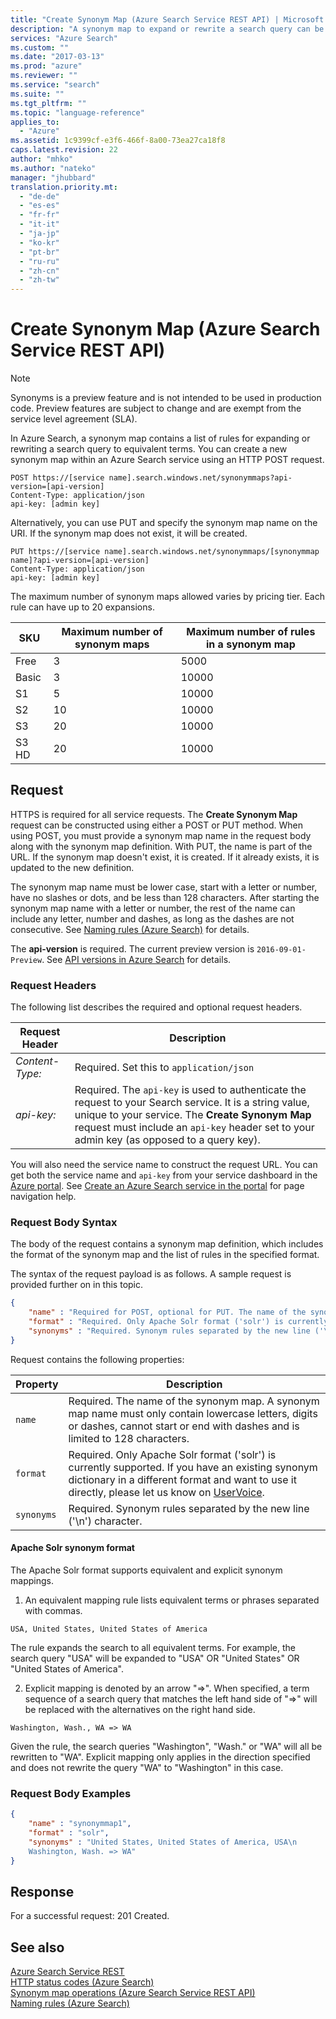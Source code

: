 ```yaml
---
title: "Create Synonym Map (Azure Search Service REST API) | Microsoft Docs"
description: "A synonym map to expand or rewrite a search query can be created using REST API in Azure Search."
services: "Azure Search"
ms.custom: ""
ms.date: "2017-03-13"
ms.prod: "azure"
ms.reviewer: ""
ms.service: "search"
ms.suite: ""
ms.tgt_pltfrm: ""
ms.topic: "language-reference"
applies_to:
  - "Azure"
ms.assetid: 1c9399cf-e3f6-466f-8a00-73ea27ca18f8
caps.latest.revision: 22
author: "mhko"
ms.author: "nateko"
manager: "jhubbard"
translation.priority.mt:
  - "de-de"
  - "es-es"
  - "fr-fr"
  - "it-it"
  - "ja-jp"
  - "ko-kr"
  - "pt-br"
  - "ru-ru"
  - "zh-cn"
  - "zh-tw"
---
```

# Create Synonym Map (Azure Search Service REST API)
> [!NOTE]  
> Synonyms is a preview feature and is not intended to be used in production code. Preview features are subject to change and are exempt from the service level agreement (SLA).

  In Azure Search, a synonym map contains a list of rules for expanding or rewriting a search query to equivalent terms. You can create a new synonym map within an Azure Search service using an HTTP POST request.

```  
POST https://[service name].search.windows.net/synonymmaps?api-version=[api-version]      
Content-Type: application/json  
api-key: [admin key]  
```  

 Alternatively, you can use PUT and specify the synonym map name on the URI. If the synonym map does not exist, it will be created.  

```  
PUT https://[service name].search.windows.net/synonymmaps/[synonymmap name]?api-version=[api-version]  
Content-Type: application/json  
api-key: [admin key]  
```  

  The maximum number of synonym maps allowed varies by pricing tier. Each rule can have up to 20 expansions.

|SKU|Maximum number of synonym maps|Maximum number of rules in a synonym map|  
|--------------------|-----------------|-----------------|
|Free|3|5000|
|Basic|3|10000|
|S1|5|10000|  
|S2|10|10000|  
|S3|20|10000|  
|S3 HD|20|10000|

## Request  
 HTTPS is required for all service requests. The **Create Synonym Map** request can be constructed using either a POST or PUT method. When using POST, you must provide a synonym map name in the request body along with the synonym map definition. With PUT, the name is part of the URL. If the synonym map doesn't exist, it is created. If it already exists, it is updated to the new definition.  

 The synonym map name must be lower case, start with a letter or number, have no slashes or dots, and be less than 128 characters. After starting the synonym map name with a letter or number, the rest of the name can include any letter, number and dashes, as long as the dashes are not consecutive. See [Naming rules &#40;Azure Search&#41;](naming-rules.md) for details.  

 The **api-version** is required. The current preview version is `2016-09-01-Preview`. See [API versions in Azure Search](https://go.microsoft.com/fwlink/?linkid=834796) for details.  

### Request Headers
 The following list describes the required and optional request headers.  

|Request Header|Description|  
|--------------------|-----------------|  
|*Content-Type:*|Required. Set this to `application/json`|  
|*api-key:*|Required. The `api-key` is used to authenticate the request to your Search service. It is a string value, unique to your service. The **Create Synonym Map** request must include an `api-key` header set to your admin key (as opposed to a query key).|  

 You will also need the service name to construct the request URL. You can get both the service name and `api-key` from your service dashboard in the [Azure portal](https://portal.azure.com). See [Create an Azure Search service in the portal](https://azure.microsoft.com/documentation/articles/search-create-service-portal/) for page navigation help.  

### Request Body Syntax  
 The body of the request contains a synonym map definition, which includes the format of the synonym map and the list of rules in the specified format.

 The syntax of the request payload is as follows. A sample request is provided further on in this topic.  

```json
{   
    "name" : "Required for POST, optional for PUT. The name of the synonym map",  
    "format" : "Required. Only Apache Solr format ('solr') is currently supported.",
    "synonyms" : "Required. Synonym rules separated by the new line ('\n') character."
}  

```  

 Request contains the following properties:  

|Property|Description|  
|--------------|-----------------|  
|`name`|Required. The name of the synonym map. A synonym map name must only contain lowercase letters, digits or dashes, cannot start or end with dashes and is limited to 128 characters.|  
|`format`|Required. Only Apache Solr format ('solr') is currently supported. If you have an existing synonym dictionary in a different format and want to use it directly, please let us know on [UserVoice](https://feedback.azure.com/forums/263029-azure-search).|  
|`synonyms`|Required. Synonym rules separated by the new line ('\n') character.|

#### Apache Solr synonym format

  The Apache Solr format supports equivalent and explicit synonym mappings.

  1. An equivalent mapping rule lists equivalent terms or phrases separated with commas.
  ```
  USA, United States, United States of America
  ```
  The rule expands the search to all equivalent terms. For example, the search query "USA" will be expanded to "USA" OR "United States" OR "United States of America".

  2. Explicit mapping is denoted by an arrow "=>". When specified, a term sequence of a search query that matches the left hand side of "=>" will be replaced with the alternatives on the right hand side.
  ```
  Washington, Wash., WA => WA
  ```
  Given the rule, the search queries "Washington", "Wash." or "WA" will all be rewritten to "WA". Explicit mapping only applies in the direction specified and does not rewrite the query "WA" to "Washington" in this case.

### Request Body Examples  

```json
{   
    "name" : "synonymmap1",  
    "format" : "solr",  
    "synonyms" : "United States, United States of America, USA\n
    Washington, Wash. => WA"
}  

```  

## Response  
 For a successful request: 201 Created.  

## See also  
 [Azure Search Service REST](index.md)   
 [HTTP status codes &#40;Azure Search&#41;](http-status-codes.md)   
 [Synonym map operations &#40;Azure Search Service REST API&#41;](synonym-map-operations.md)   
 [Naming rules &#40;Azure Search&#41;](naming-rules.md)   
